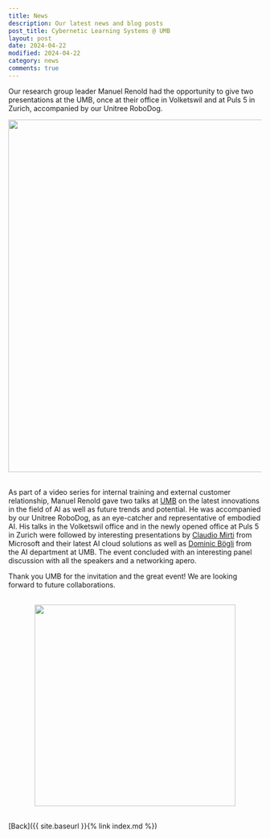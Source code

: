 ```yaml
---
title: News
description: Our latest news and blog posts
post_title: Cybernetic Learning Systems @ UMB
layout: post
date: 2024-04-22
modified: 2024-04-22
category: news
comments: true
---
```


Our research group leader Manuel Renold had the opportunity to give two presentations at the UMB, once at their office in Volketswil and at Puls 5 in Zurich, accompanied by our Unitree RoboDog.
<!-- more -->
<img src="{{ '/pictures/2020-04-22_Manuel_at_UMB.jpg' | relative_url }}" width='700px' style='display: block; margin-left: auto; margin-right: auto;'>
<br>

As part of a video series for internal training and external customer relationship, Manuel Renold gave two talks at [UMB](https://www.umb.ch/) on the latest innovations in the field of AI as well as future trends and potential. He was accompanied by our Unitree RoboDog, as an eye-catcher and representative of embodied AI. His talks in the Volketswil office and in the newly opened office at Puls 5 in Zurich were followed by interesting presentations by [Claudio Mirti](https://www.linkedin.com/in/claudio-mirti/?originalSubdomain=ch) from Microsoft and their latest AI cloud solutions as well as [Dominic Bögli](https://www.linkedin.com/in/dominicboegli/?originalSubdomain=ch) from the AI department at UMB. The event concluded with an interesting panel discussion with all the speakers and a networking apero.

Thank you UMB for the invitation and the great event! We are looking forward to future collaborations.

<br>
<img src="{{ '/pictures/2024-04-22_Manuel_at_UMB2.jpg' | relative_url }}" width='400px' style='display: block; margin-left: auto; margin-right: auto;'>

<br>

[Back]({{ site.baseurl }}{% link index.md %})

<br>
